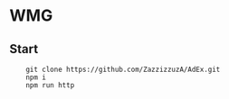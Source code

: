 # WMG

## Start 
 
``` 
    git clone https://github.com/ZazzizzuzA/AdEx.git
    npm i
    npm run http
```